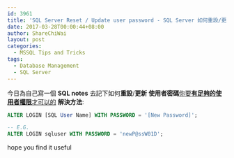 ```yaml
---
id: 3961
title: 'SQL Server Reset / Update user password - SQL Server 如何重設/更新使用者密碼?'
date: 2017-03-28T00:00:44+08:00
author: ShareChiWai
layout: post
categories:
  - MSSQL Tips and Tricks
tags:
  - Database Management
  - SQL Server
---
```


今日為自己寫一個 **SQL notes**
去記下如何**重設**/**更新** **使用者密碼**[你要**有足夠的使用者權限**才可以的](太久沒有用忘記了User密碼)
**解決方法**:

```sql
ALTER LOGIN [SQL User Name] WITH PASSWORD = '[New Password]';

-- E.G.
ALTER LOGIN sqluser WITH PASSWORD = 'newP@ssW01D';
```

hope you find it useful
